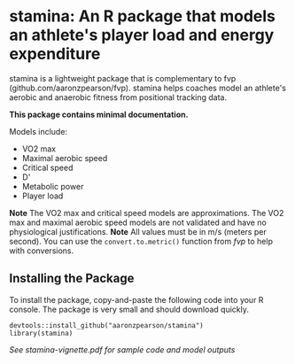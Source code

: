 # stamina: An R package that models an athlete's player load and energy expenditure

stamina is a lightweight package that is complementary to fvp (github.com/aaronzpearson/fvp). stamina helps coaches model an athlete's aerobic and anaerobic fitness from positional tracking data. 

**This package contains minimal documentation.**

Models include:        
* VO2 max     
* Maximal aerobic speed    
* Critical speed    
* D'    
* Metabolic power    
* Player load    

**Note** The VO2 max and critical speed models are approximations. The VO2 max and maximal aerobic speed models are not validated and have no physiological justifications.
**Note** All values must be in m/s (meters per second). You can use the `convert.to.metric()` function from *fvp* to help with conversions.

## Installing the Package

To install the package, copy-and-paste the following code into your R console. The package is very small and should download quickly.

```
devtools::install_github("aaronzpearson/stamina")
library(stamina)
```

*See stamina-vignette.pdf for sample code and model outputs*
